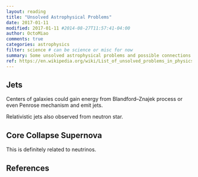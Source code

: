 ```yaml
---
layout: reading
title: "Unsolved Astrophysical Problems"
date: 2017-01-11
modified: 2017-01-11 #2014-08-27T11:57:41-04:00
author: OctoMiao
comments: true
categories: astrophysics
filter: science # can be science or misc for now
summary: Some unsolved astrophysical problems and possible connections to neutrinos.
ref: https://en.wikipedia.org/wiki/List_of_unsolved_problems_in_physics#Astronomy_and_astrophysics
---
```



## Jets

Centers of galaxies could gain energy from Blandford–Znajek process or even Penrose mechanism and emit jets.

Relativistic jets also observed from neutron star.

## Core Collapse Supernova

This is definitely related to neutrinos.






## References

